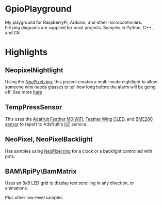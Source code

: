 # GpioPlayground
My playground for RaspberryPi, Arduino, and other microcontrollers. Fritzing diagrams are supplied for most projects. Samples in Python, C++, and C#.

# Highlights

## NeopixelNightlight
Using the [NeoPixel ring](https://www.adafruit.com/products/1643), this project creates a multi-mode 
nightlight to allow someone who needs glasses to tell how long before
the alarm will be going off.  See more [here](https://github.com/Seekatar/GpioPlayground/wiki) 

## TempPressSensor
This uses the [Adafruit Feather M0 WiFi](https://www.adafruit.com/products/3010), [Feather Wing OLED](https://www.adafruit.com/products/2900), and [BME280 sensor](https://www.adafruit.com/products/2652) to report to Adafruit's [IoT](https://learn.adafruit.com/adafruit-io) service.

## NeoPixel, NeoPixelBacklight
Has samples using [NeoPixel ring](https://www.adafruit.com/products/1643) for a clock or a backlight controlled with pots.

## BAM\RpiPy\BamMatrix
Uses an 8x8 LED grid to display text scrolling in any direction, or animations.

Plus other low-level samples. 
